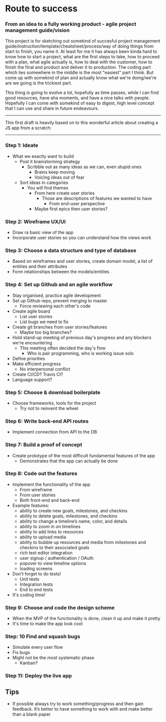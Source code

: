 # Route to success 
### From an idea to a fully working product - agile project management guide/vision

This project is for sketching out somekind of succesful project management guide/instruction/template/cheatsheet/process/way of doing things from start to finish, you name it. At least for me it has always been kinda hard to know how to start a project, what are the first steps to take, how to proceed with a plan, what agile actually is, how to deal with the customer, how to finish the final and product and deliver it to production. The coding part which lies somewhere in the middle is the most "easiest" part I think. But come up with somekind of plan and actually know what we're doing/we're are we going is the trickiest part. 

This thing is going to evolve a lot, hopefully as time passes, while I can find good resources, have aha moments, and have a nice talks with people. Hopefully I can come with somekind of easy to digest, high level concept that I can use and share in future endeavours.

<hr />
This first draft is heavily based on to this wonderful article about creating a JS app from a scratch:
<https://medium.com/ladies-storm-hackathons/how-we-built-our-first-full-stack-javascript-web-app-in-three-weeks-8a4668dbd67c>
<hr />

### Step 1: Ideate
- What we exactly want to build
    - Post it brainstorming strategy
        - Scribble out as many ideas as we can, even stupid ones
            - Brains keep moving
            - Voicing ideas out of fear
    - Sort ideas in categories
        - You will find themes
            - From here create user stories
                - Those are descriptions of features we wanted to have
                    - From end-user perspective
            - Maybe first epics then user stories?

### Step 2: Wireframe UX/UI
- Draw ra basic view of the app
- Incorporate user stories so you can understand how the views work

### Step 3: Choose a data structure and type of database
- Based on wireframes and user stories, create domain model, a list of entities and their attributes
- Form relationships between the models/entities

### Step 4: Set up Github and an agile workflow
- Stay organised, practice agile development
- Set up Github repo, prevent merging to master
    - Force reviewing each other's code
- Create agile board
    - List user stories
    - List bugs we need to fix
- Create git branches from user stories/features
    - Maybe too big branches?
- Hold stand-up meeting of previous day's progress and any blockers we're encountering
    - This meeting often decided the day's flow
        - Who is pair programming, who is working issue solo
- Define priorities
- Make efficient progress
    - No interpersonal conflict
- Create CI/CD? Travis CI?
- Language support?

### Step 5: Choose & download boilerplate
- Choose frameworks, tools for the project
    - Try not to reinvent the wheel

### Step 6: Write back-end API routes
- Implement connection from API to the DB

### Step 7: Build a proof of concept
- Create prototype of the most difficult fundamental features of the app
    - Demonstrates that the app can actually be done

### Step 8: Code out the features
- Implement the functionality of the app
    - From wireframe
    - From user stories
    - Both front-end and back-end
- Example features:
    - ability to create new goals, milestones, and checkins
    - ability to delete goals, milestones, and checkins
    - ability to change a timeline’s name, color, and details
    - ability to zoom in on timelines
    - ability to add links to resources
    - ability to upload media
    - ability to bubble up resources and media from milestones and checkins to their associated goals
    - rich text editor integration
    - user signup / authentication / OAuth
    - popover to view timeline options
    - loading screens
- Don't forget to do tests!
    - Unit tests
    - Integration tests
    - End to end tests
- It's coding time!

### Step 9: Choose and code the design scheme
- When the MVP of the functionality is done, clean it up and make it pretty
- It's time to make the app look cool

### Step: 10 Find and squash bugs
- Simulate every user flow
- Fix bugs
- Might not be the most systematic phase
    - Kanban?

### Step 11: Deploy the live app

## Tips
- If possible always try to work something/progress and then gain feedback. It’s better to have something to work with and make better than a blank paper
